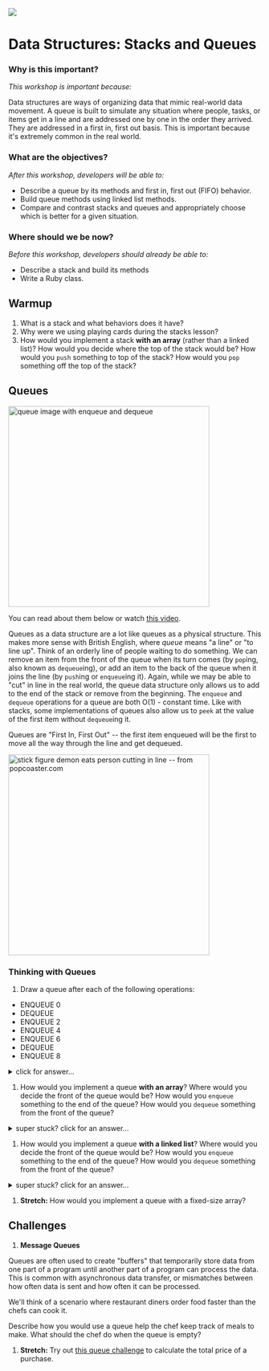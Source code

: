 <!--
Creator: Team, editing by Cory
Market: SF
-->

![](https://ga-dash.s3.amazonaws.com/production/assets/logo-9f88ae6c9c3871690e33280fcf557f33.png)

# Data Structures: Stacks and Queues


### Why is this important?
<!-- framing the "why" in big-picture/real world examples -->
*This workshop is important because:*

Data structures are ways of organizing data that mimic real-world data movement. A queue is built to simulate any situation where people, tasks, or items get in a line and are addressed one by one in the order they arrived. They are addressed in a first in, first out basis. This is important because it's extremely common in the real world.

### What are the objectives?
<!-- specific/measurable goal for students to achieve -->
*After this workshop, developers will be able to:*

- Describe a queue by its methods and first in, first out (FIFO) behavior.
- Build queue methods using linked list methods.
- Compare and contrast stacks and queues and appropriately choose which is better for a given situation.

### Where should we be now?
<!-- call out the skills that are prerequisites -->
*Before this workshop, developers should already be able to:*

- Describe a stack and build its methods
- Write a Ruby class.


## Warmup

1. What is a stack and what behaviors does it have?
1. Why were we using playing cards during the stacks lesson?
1. How would you implement a stack **with an array** (rather than a linked list)? How would you decide where the top of the stack would be? How would you `push` something to top of the stack? How would you `pop` something off the top of the stack?

## Queues

<img src="https://upload.wikimedia.org/wikipedia/commons/thumb/5/52/Data_Queue.svg/2000px-Data_Queue.svg.png" width="400px" alt="queue image with enqueue and dequeue">

You can read about them below or watch [this video](https://www.youtube.com/watch?v=6QS_Cup1YoI).

Queues as a data structure are a lot like queues as a physical structure. This makes more sense with British English, where *queue* means "a line" or "to line up". Think of an orderly line of people waiting to do something. We can remove an item from the front of the queue when its turn comes (by `pop`ing, also known as `dequeue`ing), or add an item to the back of the queue when it joins the line (by `push`ing or `enqueue`ing it). Again, while we may be able to "cut" in line in the real world, the queue data structure only allows us to add to the end of the stack or remove from the beginning.  The `enqueue` and `dequeue` operations for a queue are both O(1) - constant time.  Like with stacks, some implementations of queues also allow us to `peek` at the value of the first item without `dequeue`ing it.

Queues are "First In, First Out" -- the first item enqueued will be the first to move all the way through the line and get dequeued.

<img src="http://www.rioleo.org/images/static/queuesafety.jpg" alt="stick figure demon eats person cutting in line -- from popcoaster.com" width="400px">

### Thinking with Queues

1.  Draw a queue after each of the following operations:

  * ENQUEUE 0
  * DEQUEUE
  * ENQUEUE 2
  * ENQUEUE 4
  * ENQUEUE 6
  * DEQUEUE
  * ENQUEUE 8

  <details><summary>click for answer...</summary>
    ```
    * start        []
    * ENQUEUE 0    [0]
    * DEQUEUE      []
    * ENQUEUE 2    [2]
    * ENQUEUE 4    [2, 4]
    * ENQUEUE 6    [2, 4, 6]
    * DEQUEUE      [4, 6]
    * ENQUEUE 8    [4, 6, 8]
    ```
  </details>



1. How would you implement a queue **with an array**? Where would you decide the front of the queue would be? How would you `enqueue` something to the end of the queue? How would you `dequeue` something from the front of the queue?

 <details><summary>super stuck? click for an answer...</summary>
 > The "front" could be the beginning of the array.  To enqueue, you'd use JavaScript's handy `push` array method. To dequeue, you could use JavaScript's `shift` method, which removes and returns the first element from an array.
 </details>


1. How would you implement a queue **with a linked list**? Where would you decide the front of the queue would be? How would you `enqueue` something to the end of the queue? How would you `dequeue` something from the front of the queue?

 <details><summary>super stuck? click for an answer...</summary>
 > You'd need to store the tail.  The "front" could be the head of the linked list. The "back" could be the tail.  You could enqueue by `append`ing to the tail.  You could dequeue by deleting and returning the head node.
 </details>

1. **Stretch:** How would you implement a queue with a fixed-size array?



## Challenges


1. **Message Queues**

 Queues are often used to create "buffers" that temporarily store data from one part of a program until another part of a program can process the data. This is common with asynchronous data transfer, or mismatches between how often data is sent and how often it can be processed.

 We'll think of a scenario where restaurant diners order food faster than the chefs can cook it.  

 Describe how you would use a queue help the chef keep track of meals to make.  What should the chef do when the queue is empty?

1. **Stretch:** Try out [this queue challenge](queues-challenge.md) to calculate the total price of a purchase.
